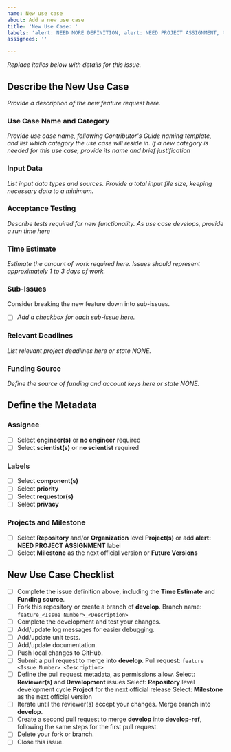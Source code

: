 ```yaml
---
name: New use case
about: Add a new use case
title: 'New Use Case: '
labels: 'alert: NEED MORE DEFINITION, alert: NEED PROJECT ASSIGNMENT, type: new use case'
assignees: ''

---
```


*Replace italics below with details for this issue.*

## Describe the New Use Case ##
*Provide a description of the new feature request here.*

### Use Case Name and Category ###
*Provide use case name, following Contributor's Guide naming template, and list which category the use case will reside in.*
*If a new category is needed for this use case, provide its name and brief justification*

### Input Data ###
*List input data types and sources.*
*Provide a total input file size, keeping necessary data to a minimum.* 

### Acceptance Testing ###
*Describe tests required for new functionality.*
*As use case develops, provide a run time here*

### Time Estimate ###
*Estimate the amount of work required here.*
*Issues should represent approximately 1 to 3 days of work.*

### Sub-Issues ###
Consider breaking the new feature down into sub-issues.
- [ ] *Add a checkbox for each sub-issue here.*

### Relevant Deadlines ###
*List relevant project deadlines here or state NONE.*

### Funding Source ###
*Define the source of funding and account keys here or state NONE.*

## Define the Metadata ##

### Assignee ###
- [ ] Select **engineer(s)** or **no engineer** required
- [ ] Select **scientist(s)** or **no scientist** required

### Labels ###
- [ ] Select **component(s)**
- [ ] Select **priority**
- [ ] Select **requestor(s)**
- [ ] Select **privacy**

### Projects and Milestone ###
- [ ] Select **Repository** and/or **Organization** level **Project(s)** or add **alert: NEED PROJECT ASSIGNMENT** label
- [ ] Select **Milestone** as the next official version or **Future Versions**

## New Use Case Checklist ##
- [ ] Complete the issue definition above, including the **Time Estimate** and **Funding source**.
- [ ] Fork this repository or create a branch of **develop**.
Branch name: `feature_<Issue Number>_<Description>`
- [ ] Complete the development and test your changes.
- [ ] Add/update log messages for easier debugging.
- [ ] Add/update unit tests.
- [ ] Add/update documentation.
- [ ] Push local changes to GitHub.
- [ ] Submit a pull request to merge into **develop**.
Pull request: `feature <Issue Number> <Description>`
- [ ] Define the pull request metadata, as permissions allow.
Select: **Reviewer(s)** and **Development** issues
Select: **Repository** level development cycle **Project** for the next official release
Select: **Milestone** as the next official version
- [ ] Iterate until the reviewer(s) accept your changes. Merge branch into **develop**.
- [ ] Create a second pull request to merge **develop** into **develop-ref**, following the same steps for the first pull request.
- [ ] Delete your fork or branch.
- [ ] Close this issue.
